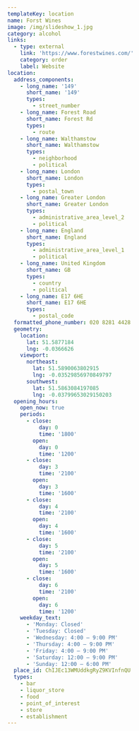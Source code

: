 ```yaml
---
templateKey: location
name: Forst Wines
image: /img/slideshow_1.jpg
category: alcohol
links:
  - type: external
    link: 'https://www.forestwines.com/'
    category: order
    label: Website
location:
  address_components:
    - long_name: '149'
      short_name: '149'
      types:
        - street_number
    - long_name: Forest Road
      short_name: Forest Rd
      types:
        - route
    - long_name: Walthamstow
      short_name: Walthamstow
      types:
        - neighborhood
        - political
    - long_name: London
      short_name: London
      types:
        - postal_town
    - long_name: Greater London
      short_name: Greater London
      types:
        - administrative_area_level_2
        - political
    - long_name: England
      short_name: England
      types:
        - administrative_area_level_1
        - political
    - long_name: United Kingdom
      short_name: GB
      types:
        - country
        - political
    - long_name: E17 6HE
      short_name: E17 6HE
      types:
        - postal_code
  formatted_phone_number: 020 8281 4428
  geometry:
    location:
      lat: 51.5877184
      lng: -0.0366626
    viewport:
      northeast:
        lat: 51.5890063802915
        lng: -0.03529856970849797
      southwest:
        lat: 51.5863084197085
        lng: -0.03799653029150203
  opening_hours:
    open_now: true
    periods:
      - close:
          day: 0
          time: '1800'
        open:
          day: 0
          time: '1200'
      - close:
          day: 3
          time: '2100'
        open:
          day: 3
          time: '1600'
      - close:
          day: 4
          time: '2100'
        open:
          day: 4
          time: '1600'
      - close:
          day: 5
          time: '2100'
        open:
          day: 5
          time: '1600'
      - close:
          day: 6
          time: '2100'
        open:
          day: 6
          time: '1200'
    weekday_text:
      - 'Monday: Closed'
      - 'Tuesday: Closed'
      - 'Wednesday: 4:00 – 9:00 PM'
      - 'Thursday: 4:00 – 9:00 PM'
      - 'Friday: 4:00 – 9:00 PM'
      - 'Saturday: 12:00 – 9:00 PM'
      - 'Sunday: 12:00 – 6:00 PM'
  place_id: ChIJEc13WMUddkgRyZ9KVInfnQU
  types:
    - bar
    - liquor_store
    - food
    - point_of_interest
    - store
    - establishment
---
```

